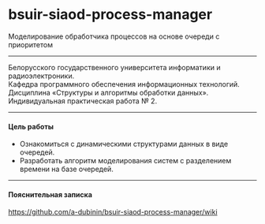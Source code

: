 # bsuir-siaod-process-manager
Моделирование обработчика процессов на основе очереди с приоритетом

***

Белорусского государственного университета информатики и радиоэлектроники.<br />
Кафедра программного обеспечения информационных технологий.<br />
Дисциплина «Структуры и алгоритмы обработки данных».<br />
Индивидуальная практическая работа № 2.<br />

***

#### Цель работы
+ Ознакомиться с динамическими структурами данных в виде очередей. 
+ Разработать алгоритм моделирования систем с разделением времени на базе очередей.

***

#### Пояснительная записка
https://github.com/a-dubinin/bsuir-siaod-process-manager/wiki

